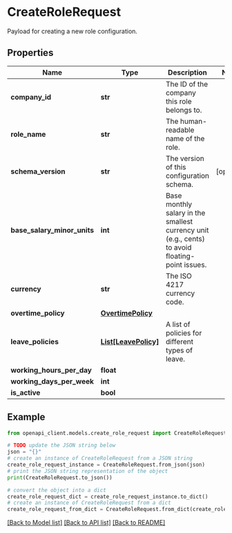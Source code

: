 # CreateRoleRequest

Payload for creating a new role configuration.

## Properties

Name | Type | Description | Notes
------------ | ------------- | ------------- | -------------
**company_id** | **str** | The ID of the company this role belongs to. | 
**role_name** | **str** | The human-readable name of the role. | 
**schema_version** | **str** | The version of this configuration schema. | [optional] 
**base_salary_minor_units** | **int** | Base monthly salary in the smallest currency unit (e.g., cents) to avoid floating-point issues. | 
**currency** | **str** | The ISO 4217 currency code. | 
**overtime_policy** | [**OvertimePolicy**](OvertimePolicy.md) |  | 
**leave_policies** | [**List[LeavePolicy]**](LeavePolicy.md) | A list of policies for different types of leave. | 
**working_hours_per_day** | **float** |  | 
**working_days_per_week** | **int** |  | 
**is_active** | **bool** |  | 

## Example

```python
from openapi_client.models.create_role_request import CreateRoleRequest

# TODO update the JSON string below
json = "{}"
# create an instance of CreateRoleRequest from a JSON string
create_role_request_instance = CreateRoleRequest.from_json(json)
# print the JSON string representation of the object
print(CreateRoleRequest.to_json())

# convert the object into a dict
create_role_request_dict = create_role_request_instance.to_dict()
# create an instance of CreateRoleRequest from a dict
create_role_request_from_dict = CreateRoleRequest.from_dict(create_role_request_dict)
```
[[Back to Model list]](../README.md#documentation-for-models) [[Back to API list]](../README.md#documentation-for-api-endpoints) [[Back to README]](../README.md)


